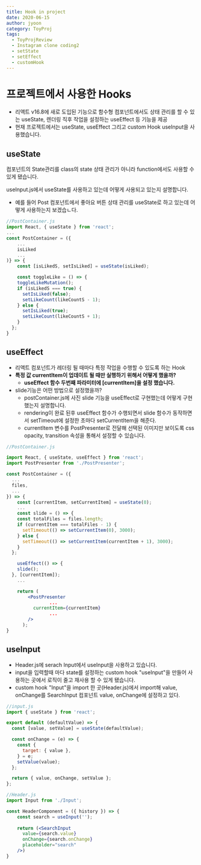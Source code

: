 ```yaml
---
title: Hook in project
date: 2020-06-15
author: jyoon
category: ToyProj
tags:
  - ToyProjReview
  - Instagram clone coding2
  - setState
  - setEffect
  - customHook
---
```


# 프로젝트에서 사용한 Hooks

- 리액트 v16.8에 새로 도입된 기능으로 함수형 컴포넌트에서도 상태 관리를 할 수 있는 useState, 렌더링 직후 작업을 설정하는 useEffect 등 기능을 제공
- 현재 프로젝트에서는 useState, useEffect 그리고 custom Hook useInput을 사용했습니다.

## useState

컴포넌트의 State관리를 class의 state 상태 관리가 아니라 function에서도 사용할 수 있게 됐습니다. 

useInput.js에서 useState를 사용하고 있는데 어떻게 사용되고 있는지 설명합니다. 

- 예를 들어 Post 컴포넌트에서 좋아요 버튼 상태 관리를 useState로 하고 있는데 어떻게 사용하는지 보겠습ㄴ다.

```jsx
//PostContainer.js 
import React, { useState } from 'react';
...
const PostContainer = ({ 
	...
	isLiked
	...
)} => {
	const [isLikedS, setIsLiked] = useState(isLiked);

	const toggleLike = () => {
    toggleLikeMutation();
    if (isLikedS === true) {
      setIsLiked(false);
      setLikeCount(likeCountS - 1);
    } else {
      setIsLiked(true);
      setLikeCount(likeCountS + 1);
    }
  };
}
```

## useEffect

- 리액트 컴포넌트가 레더링 될 때마다 특정 작업을 수행할 수 있도록 하는 Hook
- **특정 값 currentItem이 업데이트 될 때만 실행하기 위해서 어떻게 했을까?**
    - **useEffect 함수 두번째 파라미터에 [currentItem]을 설정 했습니다.**
- slide기능은 어떤 방법으로 설정했을까?
    - postContainer.js에 사진 slide 기능을 useEffect로 구현했는데 어떻게 구현했는지 설명합니다.
    - rendering이 완료 된후 useEffect 함수가 수행되면서 slide 함수가 동작하면서 setTimeout에 설정한 초마다 setCurrentItem을 해준다.
    - currentItem 변수를 PostPresenter로 전달해 선택된 이미지만 보이도록 css opacity, transition 속성을 통해서 설정할 수 있습니다.

```jsx
//PostContainer.js 

import React, { useState, useEffect } from 'react';
import PostPresenter from './PostPresenter';

const PostContainer = ({
  ...
  files,
  ...
}) => {
	const [currentItem, setCurrentItem] = useState(0);
	...
	const slide = () => {
    const totalFiles = files.length;
    if (currentItem === totalFiles - 1) {
      setTimeout(() => setCurrentItem(0), 3000);
    } else {
      setTimeout(() => setCurrentItem(currentItem + 1), 3000);
    }
  };

	useEffect(() => {
    slide();
  }, [currentItem]);
	...

	return (
	    <PostPresenter	
				...
	      currentItem={currentItem}
				...
	    />
	  );
}
```

## useInput

- Header.js에 serach Input에서 useInput을 사용하고 있습니다.
- input을 입력할때 마다 state를 설정하는 custom hook "useInput"을 만들어 사용하는 곳에서 로직이 줄고 재사용 할 수 있게 됐습니다.
- custom hook "Input"을 import 한 곳(Header.js)에서 import해 value, onChange를 SearchInput 컴포넌트 value, onChange에 설정하고 있다.

```jsx
//input.js 
import { useState } from 'react';

export default (defaultValue) => {
  const [value, setValue] = useState(defaultValue);

  const onChange = (e) => {
    const {
      target: { value },
    } = e;
    setValue(value);
  };

  return { value, onChange, setValue };
};

//Header.js 
import Input from './Input';

const HeaderComponent = ({ history }) => {
	const search = useInput('');
	
	return (<SearchInput
	  value={search.value}
	  onChange={search.onChange}
	  placeholder="search"
	/>)
}
```